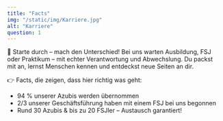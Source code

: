```yaml
---
title: "Facts"
img: "/static/img/Karriere.jpg"
alt: "Karriere"
question: 1
---
```


🚀 Starte durch – mach den Unterschied! Bei uns warten Ausbildung, FSJ oder Praktikum – mit echter Verantwortung und Abwechslung. Du packst mit an, lernst Menschen kennen und entdeckst neue Seiten an dir.

👉 Facts, die zeigen, dass hier richtig was geht:

-   94 % unserer Azubis werden übernommen
-   2/3 unserer Geschäftsführung haben mit einem FSJ bei uns begonnen
-   Rund 30 Azubis & bis zu 20 FSJler – Austausch garantiert!
